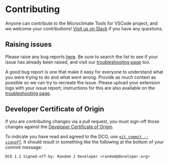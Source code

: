 # Contributing

Anyone can contribute to the Microclimate Tools for VSCode project, and we welcome your contributions! [Visit us on Slack](https://slack-invite-ibm-cloud-tech.mybluemix.net/) if you have any questions.

## Raising issues

Please raise any bug reports [here](https://github.com/microclimate-dev2ops/microclimate-vscode-tools/issues). Be sure to search the list to see if your issue has already been raised, and visit our [troubleshooting page](https://microclimate-dev2ops.github.io/mdt-vsc-troubleshooting) too.

A good bug report is one that make it easy for everyone to understand what you were trying to do and what went wrong. Provide as much context as possible so we can try to recreate the issue. Please upload your extension logs with your issue report; instructions for this are also available on the [troubleshooting page](https://microclimate-dev2ops.github.io/mdt-vsc-troubleshooting).

## Developer Certificate of Origin

If you are contributing changes via a pull request, you must sign-off those changes against the [Developer Certificate of Origin](https://github.com/microclimate-dev2ops/microclimate-vscode-tools/blob/master/DCO1.1.txt).

To indicate you have read and agreed to the DCO, use [`git commit --signoff`](https://git-scm.com/docs/git-commit#git-commit---signoff). It should result in something like the following at the bottom of your commit message:

```DCO 1.1 Signed-off-by: Random J Developer <random@developer.org>```